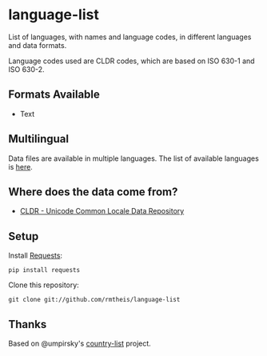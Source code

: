 language-list
=============

List of languages, with names and language codes, in different languages and data formats. 

Language codes used are CLDR codes, which are based on ISO 630-1 and ISO 630-2.

Formats Available
-----------------

- Text


Multilingual
------------

Data files are available in multiple languages. The list of available languages is [here](https://github.com/rmtheis/language-list/tree/master/language/cldr).

Where does the data come from?
------------------------------

- [CLDR - Unicode Common Locale Data Repository](http://cldr.unicode.org/)

Setup
-----

Install [Requests](http://docs.python-requests.org/en/latest/user/install/):

    pip install requests

Clone this repository:

    git clone git://github.com/rmtheis/language-list

Thanks
------

Based on @umpirsky's [country-list](https://github.com/umpirsky/country-list) project.
